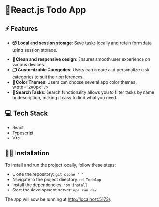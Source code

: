 <!-- prettier-ignore -->
<p align="center">
<h1>📝React.js Todo App</h1>
</p>




<p align="center">


</p>

## ⚡ Features

- **📦 Local and session storage**: Save tasks locally and retain form data using session storage.

<!-- <br/><img src="public/screenshots/RecievedTask.png" width="250px" /> -->
- **📱 Clean and responsive design**: Ensures smooth user experience on various devices.
- **🗂️ Customizable Categories**: Users can create and personalize task categories to suit their preferences.
- **🎨 Color Themes**: Users can choose several app color themes. <br/> width="200px" />
- **🔎 Search Tasks**: Search functionality allows you to filter tasks by name or description, making it easy to find what you need.


## 💻 Tech Stack

- React
- Typescript
- Vite


## 👨‍💻 Installation

To install and run the project locally, follow these steps:

- Clone the repository: `git clone " " `
- Navigate to the project directory: `cd TodoApp`
- Install the dependencies: `npm install`
- Start the development server: `npm run dev`

The app will now be running at [http://localhost:5173/](http://localhost:5173/).


